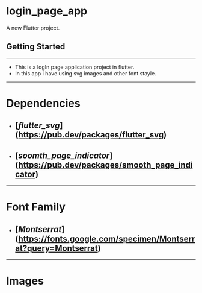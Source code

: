 # login_page_app

A new Flutter project.

## Getting Started
---
* This is a logIn page application project in flutter.
* In this app i have using svg images and other font stayle.
---
# Dependencies
* ## [_flutter_svg_] (https://pub.dev/packages/flutter_svg)
* ## [_soomth_page_indicator_] (https://pub.dev/packages/smooth_page_indicator)
---
# Font Family
* ## [_Montserrat_] (https://fonts.google.com/specimen/Montserrat?query=Montserrat)
---
# Images

